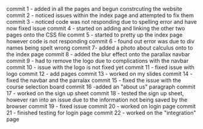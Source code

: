 commit 1 - added in all the pages and begun constrcuting the website
commit 2 - noticed issues within the index page and attempted to fix them 
commit 3 - noticed code was not responding due to spelling error and have now fixed issue 
commit 4 - started on adding and linking the other two pages onto the CSS file
commt  5 - started to pretty up the index page however code is not responding
commit 6 - found out error was due to div names being spelt wrong 
commit 7- added a photo about calculus onto to the index page 
commit 8 - added the blur effect onto the parallax navbar
commit 9 - had to remove the logo due to complications with the navbar
commit 10 - issue with the logo is not fixed yet 
commit 11 - fixed issue with logo 
commit 12 - add pages 
commit 13 - worked on my slides
commit 14 - fixed the navbar and the parralax 
commit 15 - fixed the issue with the course selection board
commit 16  -added an "about us" paragraph 
commit 17 - worked on the sign up sheet 
commit 18 - tested the sign up sheet, however ran into an issue due to the information not being saved by the browser 
commit 19 - fixed issue 
commit 20 - worked on login page 
commit 21 - finished testing for login page 
commit 22 - worked on the "integration" page 
